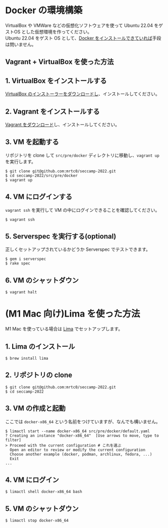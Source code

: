 # Docker の環境構築

VirtualBox や VMWare などの仮想化ソフトウェアを使って Ubuntu 22.04 をゲストOS とした仮想環境を作ってください。  
Ubuntu 22.04 をゲスト OS として、[Docker をインストールできていれば](https://docs.docker.com/engine/install/ubuntu/)手段は問いません。

## Vagrant + VirtualBox を使った方法

## 1. VirtualBox をインストールする

[VirtualBox のインストーラーをダウンロードし](https://www.oracle.com/jp/virtualization/technologies/vm/downloads/virtualbox-downloads.html)、インストールしてください。

## 2. Vagrant をインストールする

[Vagrant をダウンロード](https://www.vagrantup.com/downloads)し、インストールしてください。

## 3. VM を起動する

リポジトリを clone して `src/pre/docker` ディレクトリに移動し、`vagrant up` を実行します。  

```shell
$ git clone git@github.com:mrtc0/seccamp-2022.git
$ cd seccamp-2022/src/pre/docker
$ vagrant up
```

## 4. VM にログインする

`vagrant ssh` を実行して VM の中にログインできることを確認してください。

```shell
$ vagrant ssh
```

## 5. Serverspec を実行する(optional)

正しくセットアップされているかどうか Serverspec でテストできます。

```shell
$ gem i serverspec
$ rake spec
```

## 6. VM のシャットダウン

```shell
$ vagrant halt
```

# (M1 Mac 向け)Lima を使った方法

M1 Mac を使っている場合は [Lima](https://github.com/lima-vm/lima) でセットアップします。

## 1. Lima のインストール

```shell
$ brew install lima
```

## 2. リポジトリの clone

```shell
$ git clone git@github.com:mrtc0/seccamp-2022.git
$ cd seccamp-2022
```

## 3. VM の作成と起動

ここでは `docker-x86_64` という名前をつけていますが、なんでも構いません。

```shell
$ limactl start --name docker-x86_64 src/pre/docker/default.yaml
? Creating an instance "docker-x86_64"  [Use arrows to move, type to filter]
> Proceed with the current configuration # これを選ぶ
  Open an editor to review or modify the current configuration
  Choose another example (docker, podman, archlinux, fedora, ...)
  Exit
...

```

## 4. VM にログイン

```shell
$ limactl shell docker-x86_64 bash
```

## 5. VM のシャットダウン

```shell
$ limactl stop docker-x86_64
```
